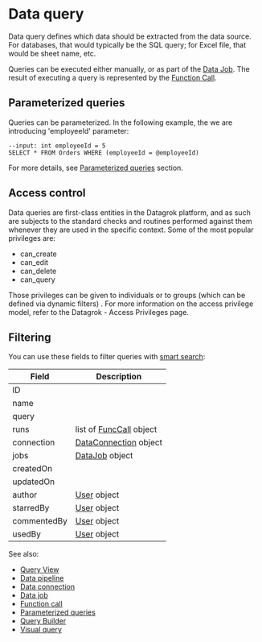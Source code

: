 <!-- TITLE: Data query -->
<!-- SUBTITLE: -->

# Data query

Data query defines which data should be extracted from the data source. For databases, that would typically be the SQL
query; for Excel file, that would be sheet name, etc.

Queries can be executed either manually, or as part of the [Data Job](data-job.md). The result of executing a query is
represented by the [Function Call](../datagrok/functions/function-call.md).

## Parameterized queries

Queries can be parameterized. In the following example, the we are introducing 'employeeId' parameter:

```$sql
--input: int employeeId = 5
SELECT * FROM Orders WHERE (employeeId = @employeeId)
```

For more details, see [Parameterized queries](parameterized-queries.md) section.

## Access control

Data queries are first-class entities in the Datagrok platform, and as such are subjects to the standard checks and
routines performed against them whenever they are used in the specific context. Some of the most popular privileges are:

* can_create
* can_edit
* can_delete
* can_query

Those privileges can be given to individuals or to groups (which can be defined via dynamic filters)
. For more information on the access privilege model, refer to the Datagrok - Access Privileges page.

## Filtering

You can use these fields to filter queries with [smart search](../datagrok/smart-search.md):

| Field       | Description                                                       |
|-------------|-------------------------------------------------------------------|
| ID          |                                                                   |
| name        |                                                                   |
| query       |                                                                   |
| runs        | list of [FuncCall](../datagrok/functions/function-call.md) object |
| connection  | [DataConnection](data-connection.md) object                       |
| jobs        | [DataJob](data-job.md) object                                     |
| createdOn   |                                                                   |
| updatedOn   |                                                                   |
| author      | [User](../govern/user.md) object                                  |
| starredBy   | [User](../govern/user.md) object                                  |
| commentedBy | [User](../govern/user.md) object                                  |
| usedBy      | [User](../govern/user.md) object                                  |

See also:

* [Query View](data-query-view.md)
* [Data pipeline](data-pipeline.md)
* [Data connection](data-connection.md)
* [Data job](data-job.md)
* [Function call](../datagrok/functions/function-call.md)
* [Parameterized queries](parameterized-queries.md)
* [Query Builder](query-builder.md)
* [Visual query](db-visual-query.md)
